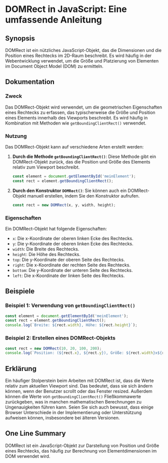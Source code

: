 <!--
Meta Description: # DOMRect in JavaScript: Eine umfassende Anleitung ## Synopsis DOMRect ist ein nützliches JavaScript-Objekt, das die Dimensionen und die Position eine...
Meta Keywords: die, domrect, rechtecks, des, rect
-->

# DOMRect in JavaScript: Eine umfassende Anleitung

## Synopsis
DOMRect ist ein nützliches JavaScript-Objekt, das die Dimensionen und die Position eines Rechtecks im 2D-Raum beschreibt. Es wird häufig in der Webentwicklung verwendet, um die Größe und Platzierung von Elementen im Document Object Model (DOM) zu ermitteln.

## Dokumentation
### Zweck
Das DOMRect-Objekt wird verwendet, um die geometrischen Eigenschaften eines Rechtecks zu erfassen, das typischerweise die Größe und Position eines Elements innerhalb des Viewports beschreibt. Es wird häufig in Kombination mit Methoden wie `getBoundingClientRect()` verwendet.

### Nutzung
Das DOMRect-Objekt kann auf verschiedene Arten erstellt werden:

1. **Durch die Methode `getBoundingClientRect()`**: Diese Methode gibt ein DOMRect-Objekt zurück, das die Position und Größe des Elements relativ zum Viewport beschreibt.
   
   ```javascript
   const element = document.getElementById('meinElement');
   const rect = element.getBoundingClientRect();
   ```

2. **Durch den Konstruktor `DOMRect()`**: Sie können auch ein DOMRect-Objekt manuell erstellen, indem Sie den Konstruktor aufrufen.

   ```javascript
   const rect = new DOMRect(x, y, width, height);
   ```

### Eigenschaften
Ein DOMRect-Objekt hat folgende Eigenschaften:

- `x`: Die x-Koordinate der oberen linken Ecke des Rechtecks.
- `y`: Die y-Koordinate der oberen linken Ecke des Rechtecks.
- `width`: Die Breite des Rechtecks.
- `height`: Die Höhe des Rechtecks.
- `top`: Die y-Koordinate der oberen Seite des Rechtecks.
- `right`: Die x-Koordinate der rechten Seite des Rechtecks.
- `bottom`: Die y-Koordinate der unteren Seite des Rechtecks.
- `left`: Die x-Koordinate der linken Seite des Rechtecks.

## Beispiele
### Beispiel 1: Verwendung von `getBoundingClientRect()`
```javascript
const element = document.getElementById('meinElement');
const rect = element.getBoundingClientRect();
console.log(`Breite: ${rect.width}, Höhe: ${rect.height}`);
```

### Beispiel 2: Erstellen eines DOMRect-Objekts
```javascript
const rect = new DOMRect(10, 20, 100, 200);
console.log(`Position: (${rect.x}, ${rect.y}), Größe: ${rect.width}x${rect.height}`);
```

## Erklärung
Ein häufiger Stolperstein beim Arbeiten mit DOMRect ist, dass die Werte relativ zum aktuellen Viewport sind. Das bedeutet, dass sie sich ändern können, wenn der Benutzer scrollt oder das Fenster resized. Außerdem können die Werte von `getBoundingClientRect()` Fließkommawerte zurückgeben, was in manchen mathematischen Berechnungen zu Ungenauigkeiten führen kann. Seien Sie sich auch bewusst, dass einige Browser Unterschiede in der Implementierung oder Unterstützung aufweisen können, insbesondere bei älteren Versionen.

## One Line Summary
DOMRect ist ein JavaScript-Objekt zur Darstellung von Position und Größe eines Rechtecks, das häufig zur Berechnung von Elementdimensionen im DOM verwendet wird.